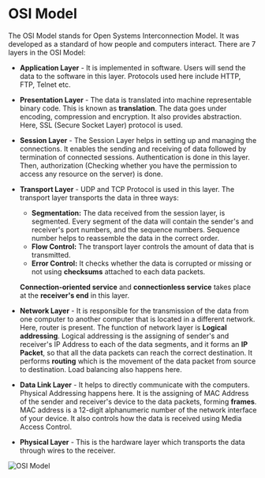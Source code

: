 # OSI Model

The OSI Model stands for Open Systems Interconnection Model. It was developed as a standard of how people and computers interact. There are 7 layers in the OSI Model:

* **Application Layer** - It is implemented in software. Users will send the data to the software in this layer. Protocols used here include HTTP, FTP, Telnet etc.
* **Presentation Layer** - The data is translated into machine representable binary code. This is known as **translation**. The data goes under encoding, compression and encryption. It also provides abstraction. Here, SSL (Secure Socket Layer) protocol is used.
* **Session Layer** - The Session Layer helps in setting up and managing the connections. It enables the sending and receiving of data followed by termination of connected sessions. Authentication is done in this layer. Then, authorization (Checking whether you have the permission to access any resource on the server) is done.
*   **Transport Layer** - UDP and TCP Protocol is used in this layer. The transport layer transports the data in three ways:

    * **Segmentation:** The data received from the session layer, is segmented. Every segment of the data will contain the sender's and receiver's port numbers, and the sequence numbers. Sequence number helps to reassemble the data in the correct order.
    * **Flow Control:** The transport layer controls the amount of data that is transmitted.
    * **Error Control:** It checks whether the data is corrupted or missing or not using **checksums** attached to each data packets.

    **Connection-oriented service** and **connectionless service** takes place at the **receiver's end** in this layer.
* **Network Layer** - It is responsible for the transmission of the data from one computer to another computer that is located in a different network. Here, router is present. The function of network layer is **Logical addressing**. Logical addressing is the assigning of sender's and receiver's IP Address to each of the data segments, and it forms an **IP Packet**, so that all the data packets can reach the correct destination. It performs **routing** which is the movement of the data packet from source to destination. Load balancing also happens here.
* **Data Link Layer** - It helps to directly communicate with the computers. Physical Addressing happens here. It is the assigning of MAC Address of the sender and receiver's device to the data packets, forming **frames**. MAC address is a 12-digit alphanumeric number of the network interface of your device. It also controls how the data is received using Media Access Control.
* **Physical Layer** - This is the hardware layer which transports the data through wires to the receiver.

![OSI Model](https://miro.medium.com/max/1200/1*17Zz6v0HWIzgiOzQYmO6lA.jpeg)
